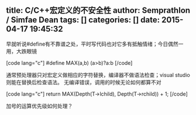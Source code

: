 title: C/C++宏定义的不安全性
author: Semprathlon / Simfae Dean
tags: []
categories: []
date: 2015-04-17 19:45:32
---
早就听说#define有不靠谱之处，平时写代码也对它多有抵触情绪；今日偶然一用，大跌眼镜

[code lang="c"]
#define MAX(a,b) (a&gt;b)?a:b
[/code]

通常预处理器只对宏定义做相应的字符替换，编译器不做语法检查；visual studio 则能在替换后检查语法。
无编译错误，调用的时候无论如何都算不对

[code lang="c"]
return MAX(Depth(T-&gt;lchild), Depth(T-&gt;rchild)) + 1;
[/code]

加号的运算优先级如何处理？